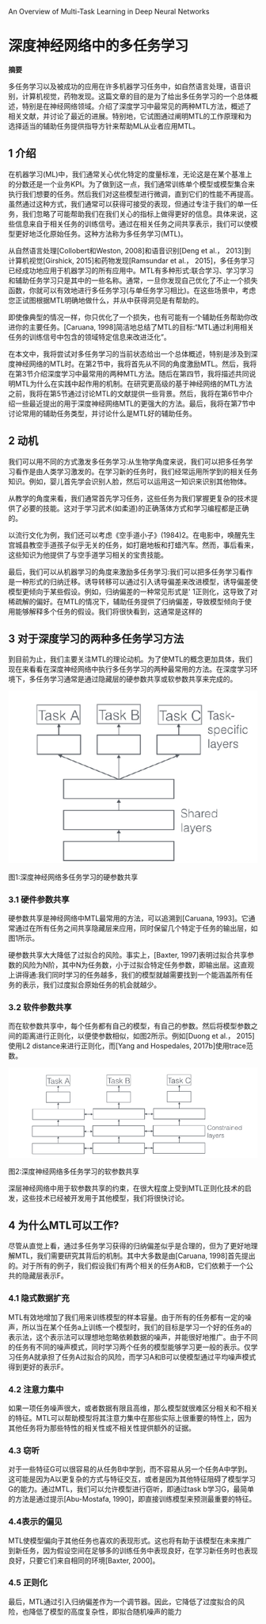 An Overview of Multi-Task Learning in Deep Neural Networks

# 深度神经网络中的多任务学习

**摘要**

多任务学习以及被成功的应用在许多机器学习任务中，如自然语言处理，语音识别，计算机视觉，药物发现。这篇文章的目的是为了给出多任务学习的一个总体概述，特别是在神经网络领域。介绍了深度学习中最常见的两种MTL方法，概述了相关文献，并讨论了最近的进展。特别地，它试图通过阐明MTL的工作原理和为选择适当的辅助任务提供指导方针来帮助ML从业者应用MTL。

## 1 介绍

在机器学习(ML)中，我们通常关心优化特定的度量标准，无论这是在某个基准上的分数还是一个业务KPI。为了做到这一点，我们通常训练单个模型或模型集合来执行我们想要的任务。然后我们对这些模型进行微调，直到它们的性能不再提高。虽然通过这种方式，我们通常可以获得可接受的表现，但通过专注于我们的单一任务，我们忽略了可能帮助我们在我们关心的指标上做得更好的信息。具体来说，这些信息来自于相关任务的训练信号。通过在相关任务之间共享表示，我们可以使模型更好地泛化原始任务。这种方法称为多任务学习(MTL)。

从自然语言处理[Collobert和Weston, 2008]和语音识别[Deng et al.， 2013]到计算机视觉[Girshick, 2015]和药物发现[Ramsundar et al.， 2015]，多任务学习已经成功地应用于机器学习的所有应用中。MTL有多种形式:联合学习、学习学习和辅助任务学习只是其中的一些名称。通常，一旦你发现自己优化了不止一个损失函数，你就可以有效地进行多任务学习(与单任务学习相比)。在这些场景中，考虑您正试图根据MTL明确地做什么，并从中获得洞见是有帮助的。

即使像典型的情况一样，你只优化了一个损失，也有可能有一个辅助任务帮助你改进你的主要任务。[Caruana, 1998]简洁地总结了MTL的目标:“MTL通过利用相关任务的训练信号中包含的领域特定信息来改进泛化”。

在本文中，我将尝试对多任务学习的当前状态给出一个总体概述，特别是涉及到深度神经网络的MTL时。在第2节中，我将首先从不同的角度激励MTL。然后，我将在第3节介绍深度学习中最常用的两种MTL方法。随后在第四节，我将描述共同说明MTL为什么在实践中起作用的机制。在研究更高级的基于神经网络的MTL方法之前，我将在第5节通过讨论MTL的文献提供一些背景。然后，我将在第6节中介绍一些最近提出的用于深度神经网络MTL的更强大的方法。最后，我将在第7节中讨论常用的辅助任务类型，并讨论什么是MTL好的辅助任务。

## 2 动机

我们可以用不同的方式激发多任务学习:从生物学角度来说，我们可以把多任务学习看作是由人类学习激发的。在学习新的任务时，我们经常运用所学到的相关任务知识。例如，婴儿首先学会识别人脸，然后可以运用这一知识来识别其他物体。

从教学的角度来看，我们通常首先学习任务，这些任务为我们掌握更复杂的技术提供了必要的技能。这对于学习武术(如柔道)的正确落体方式和学习编程都是正确的。

以流行文化为例，我们还可以考虑《空手道小子》(1984)2。在电影中，唤醒先生宫城县教空手道孩子似乎无关的任务，如打磨地板和打蜡汽车。然而，事后看来，这些知识为他提供了与空手道学习相关的宝贵技能。

最后，我们可以从机器学习的角度来激励多任务学习:我们可以把多任务学习看作是一种形式的归纳迁移。诱导转移可以通过引入诱导偏差来改进模型，诱导偏差使模型更倾向于某些假设。例如，归纳偏差的一种常见形式是' 1正则化，这导致了对稀疏解的偏好。在MTL的情况下，辅助任务提供了归纳偏差，导致模型倾向于使用能够解释多个任务的假设。我们将很快看到，这通常是这样的

## 3 对于深度学习的两种多任务学习方法

到目前为止，我们主要关注MTL的理论动机。为了使MTL的概念更加具体，我们现在来看看在深度神经网络中执行多任务学习的两种最常用的方法。在深度学习环境下，多任务学习通常是通过隐藏层的硬参数共享或软参数共享来完成的。

![image-20200617152246015](assets/image-20200617152246015.png)

图1:深度神经网络多任务学习的硬参数共享

### 3.1 硬件参数共享

硬参数共享是神经网络中MTL最常用的方法，可以追溯到[Caruana, 1993]。它通常通过在所有任务之间共享隐藏层来应用，同时保留几个特定于任务的输出层，如图1所示。

硬参数共享大大降低了过拟合的风险。事实上，[Baxter, 1997]表明过拟合共享参数的风险为N阶，其中N为任务数，小于过拟合特定任务参数，即输出层。这直观上讲得通:我们同时学习的任务越多，我们的模型就越需要找到一个能涵盖所有任务的表示，我们过度拟合原始任务的机会就越少。

### 3.2 软件参数共享

而在软参数共享中，每个任务都有自己的模型，有自己的参数。然后将模型参数之间的距离进行正则化，以便使参数相似，如图2所示。例如[Duong et al.， 2015]使用L2 distance来进行正则化，而[Yang and Hospedales, 2017b]使用trace范数。

![image-20200617152636524](assets/image-20200617152636524.png)

图2:深度神经网络多任务学习的软参数共享

深层神经网络中用于软参数共享的约束，在很大程度上受到MTL正则化技术的启发，这些技术已经被开发用于其他模型，我们将很快讨论。

## 4 为什么MTL可以工作?

尽管从直觉上看，通过多任务学习获得的归纳偏差似乎是合理的，但为了更好地理解MTL，我们需要研究其背后的机制。其中大多数是由[Caruana, 1998]首先提出的。对于所有的例子，我们假设我们有两个相关的任务A和B，它们依赖于一个公共的隐藏层表示F。

### 4.1 隐式数据扩充

MTL有效地增加了我们用来训练模型的样本容量。由于所有的任务都有一定的噪声，所以当在某个任务a上训练一个模型时，我们的目标是学习一个好的任务a的表示法，这个表示法可以理想地忽略依赖数据的噪声，并能很好地推广。由于不同的任务有不同的噪声模式，同时学习两个任务的模型能够学习更一般的表示。仅学习任务A就承担了任务A过拟合的风险，而学习A和B可以使模型通过平均噪声模式得到更好的表示F。

### 4.2 注意力集中

如果一项任务噪声很大，或者数据有限且高维，那么模型就很难区分相关和不相关的特征。MTL可以帮助模型将其注意力集中在那些实际上很重要的特性上，因为其他任务将为那些特性的相关性或不相关性提供额外的证据。

### 4.3 窃听

对于一些特征G可以很容易的从任务B中学到，而不容易从另一个任务A中学到。这可能是因为A以更复杂的方式与特征交互，或者是因为其他特征阻碍了模型学习G的能力。通过MTL，我们可以允许模型进行窃听，即通过task b学习G，最简单的方法是通过提示[Abu-Mostafa, 1990]，即直接训练模型来预测最重要的特征。

### 4.4表示的偏见

MTL使模型偏向于其他任务也喜欢的表现形式。这也将有助于该模型在未来推广到新任务，因为假设空间在足够多的训练任务中表现良好，在学习新任务时也表现良好，只要它们来自相同的环境[Baxter, 2000]。

### 4.5 正则化

最后，MTL通过引入归纳偏差作为一个调节器。因此，它降低了过度拟合的风险，也降低了模型的高度复杂性，即拟合随机噪声的能力
